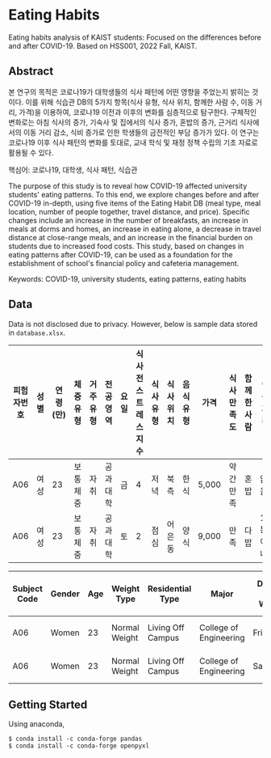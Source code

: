 # Eating Habits

Eating habits analysis of KAIST students: Focused on the differences before and after COVID-19. Based on HSS001, 2022 Fall, KAIST.

## Abstract

본 연구의 목적은 코로나19가 대학생들의 식사 패턴에 어떤 영향을 주었는지 밝히는 것이다. 이를 위해 식습관 DB의 5가지 항목(식사 유형, 식사 위치, 함께한 사람 수, 이동 거리, 가격)을 이용하여, 코로나19 이전과 이후의 변화를 심층적으로 탐구한다. 구체적인 변화로는 아침 식사의 증가, 기숙사 및 집에서의 식사 증가, 혼밥의 증가, 근거리 식사에서의 이동 거리 감소, 식비 증가로 인한 학생들의 금전적인 부담 증가가 있다. 이 연구는 코로나19 이후 식사 패턴의 변화를 토대로, 교내 학식 및 재정 정책 수립의 기초 자료로 활용될 수 있다.

핵심어: 코로나19, 대학생, 식사 패턴, 식습관

The purpose of this study is to reveal how COVID-19 affected university students' eating patterns. To this end, we explore changes before and after COVID-19 in-depth, using five items of the Eating Habit DB (meal type, meal location, number of people together, travel distance, and price). Specific changes include an increase in the number of breakfasts, an increase in meals at dorms and homes, an increase in eating alone, a decrease in travel distance at close-range meals, and an increase in the financial burden on students due to increased food costs. This study, based on changes in eating patterns after COVID-19, can be used as a foundation for the establishment of school's financial policy and cafeteria management.

Keywords: COVID-19, university students, eating patterns, eating habits

## Data

Data is not disclosed due to privacy. However, below is sample data stored in `database.xlsx`.

| 피험자번호 | 성별 | 연령(만) | 체중유형 | 거주유형 | 전공영역 | 요일 | 식사전스트레스지수 | 식사유형 | 식사위치 | 음식유형 | 가격 | 식사만족도 | 함께한사람 | 이동거리 | 식사시간 | 이동수단 |
| ------- | --- | ------ | ------ | ------ | ------ | --- | ------------- | ------ | ------ | ------ | --- | ------- | ------- | ------ | ------ | ------ |
| A06     | 여성 | 23     | 보통체중  | 자취   | 공과대학 | 금   | 4             | 저녁    | 북측    | 한식    | 5,000 | 약간만족 | 혼밥     | 없음    | 30분이내 | 도보   |
| A06     | 여성 | 23     | 보통체중  | 자취   | 공과대학 | 토   | 2             | 점심    | 어은동   | 양식    | 9,000 | 만족   | 다밥     | 15분이내 | 30분이상 | 도보   |


| Subject Code | Gender | Age | Weight Type | Residential Type | Major | Day of the Week | Stress Index Before Meal | Meal Type | Meal Location | Food Type | Price | Satisfaction | Number of People Together | Distance Traveled | Duration | Transportation |
| ------- | --- | ------ | ------ | ------ | ------ | --- | ------------- | ------ | ------ | ------ | --- | ------- | ------- | ------ | ------ | ------ |
| A06 | Women | 23 | Normal Weight | Living Off Campus | College of Engineering | Friday | 4 | Dinner | North Cafeteria | Korean | 5,000 | A Little Satisfied | Eating Alone | None | Within 30 minutes | Walk |
| A06 | Women | 23 | Normal Weight | Living Off Campus | College of Engineering | Saturday | 4 | Lunch | Eoeun-dong | Western | 9,000 | Satisfied | With Others | Within 15 minutes | Over 30 minutes | Walk |

## Getting Started

Using anaconda,

```shell
$ conda install -c conda-forge pandas
$ conda install -c conda-forge openpyxl
```
